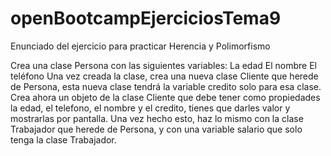 # openBootcampEjerciciosTema9
Enunciado del ejercicio para practicar Herencia y Polimorfismo

Crea una clase Persona con las siguientes variables:
La edad
El nombre
El teléfono
Una vez creada la clase, crea una nueva clase Cliente que herede de Persona, esta nueva clase tendrá la variable credito solo para esa clase.
Crea ahora un objeto de la clase Cliente que debe tener como propiedades la edad, el telefono, el nombre y el credito, tienes que darles valor y mostrarlas por pantalla.
Una vez hecho esto, haz lo mismo con la clase Trabajador que herede de Persona, y con una variable salario que solo tenga la clase Trabajador.

